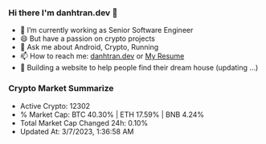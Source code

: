 ### Hi there I'm danhtran.dev 👋

- 🔭 I’m currently working as Senior Software Engineer
- 😄 But have a passion on crypto projects
- 💬 Ask me about Android, Crypto, Running 
- 📫 How to reach me: <a href="https://danhtran.dev" target="_blank">danhtran.dev</a> or <a href="Dan-Resume.pdf" target="_blank">My Resume</a>
- 🌱 Building a website to help people find their dream house (updating ...)

### Crypto Market Summarize
- Active Crypto: 12302
- % Market Cap: BTC 40.30% | ETH 17.59% | BNB 4.24%
- Total Market Cap Changed 24h: 0.10%
- Updated At: 3/7/2023, 1:36:58 AM
